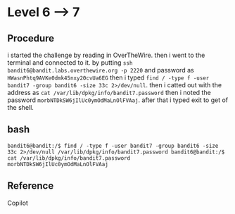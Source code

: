 # Level 6 --> 7

## Procedure
i started the challenge by reading in OverTheWire.
then i went to the terminal and connected to it.
by putting `ssh bandit6@bandit.labs.overthewire.org -p 2220` 
and password as `HWasnPhtq9AVKe0dmk45nxy20cvUa6EG`
then i typed `find / -type f -user bandit7 -group bandit6 -size 33c 2>/dev/null`.
then i catted out with the address as `cat /var/lib/dpkg/info/bandit7.password`
then i noted the password `morbNTDkSW6jIlUc0ymOdMaLnOlFVAaj`.
after that i typed exit to get of the shell.

## bash
`bandit6@bandit:/$ find / -type f -user bandit7 -group bandit6 -size 33c 2>/dev/null
/var/lib/dpkg/info/bandit7.password
bandit6@bandit:/$ cat /var/lib/dpkg/info/bandit7.password
morbNTDkSW6jIlUc0ymOdMaLnOlFVAaj`

## Reference
Copilot
